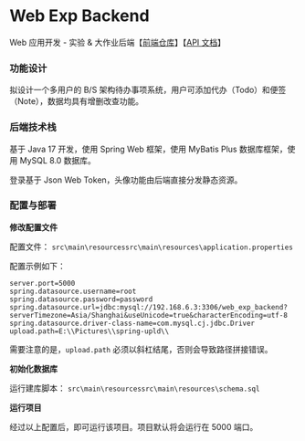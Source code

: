 # Web Exp Backend

Web 应用开发 - 实验 & 大作业后端【[前端仓库](https://github.com/ChrisKimZHT/web-exp-frontend)】【[API 文档](./API.md)】

### 功能设计

拟设计一个多用户的 B/S 架构待办事项系统，用户可添加代办（Todo）和便签（Note），数据均具有增删改查功能。

### 后端技术栈

基于 Java 17 开发，使用 Spring Web 框架，使用 MyBatis Plus 数据库框架，使用 MySQL 8.0 数据库。

登录基于 Json Web Token，头像功能由后端直接分发静态资源。

### 配置与部署

**修改配置文件**

配置文件： `src\main\resourcessrc\main\resources\application.properties`

配置示例如下：

```properties
server.port=5000
spring.datasource.username=root
spring.datasource.password=password
spring.datasource.url=jdbc:mysql://192.168.6.3:3306/web_exp_backend?serverTimezone=Asia/Shanghai&useUnicode=true&characterEncoding=utf-8
spring.datasource.driver-class-name=com.mysql.cj.jdbc.Driver
upload.path=E:\\Pictures\\spring-upld\\
```

需要注意的是，`upload.path` 必须以斜杠结尾，否则会导致路径拼接错误。

**初始化数据库**

运行建库脚本： `src\main\resourcessrc\main\resources\schema.sql`

**运行项目**

经过以上配置后，即可运行该项目。项目默认将会运行在 5000 端口。
